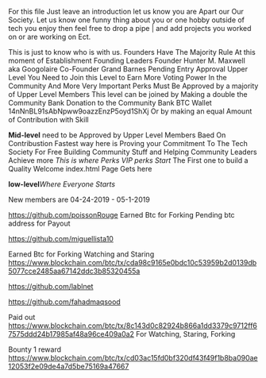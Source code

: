 For this file Just leave an introduction let us know you are Apart our Our Society. Let us know one funny thing about you or 
one hobby outside of tech you enjoy then feel free to drop a pipe | and add projects you worked on or are working on Ect.

This is just to know who is with us. 
Founders Have The Majority Rule At this moment of Establishment 
Founding Leaders
Founder Hunter M. Maxwell aka Googolaire
Co-Founder Grand Barnes Pending Entry Approval
Upper Level You Need to Join this Level to Earn More Voting Power In the Community And More Very Important Perks Must Be Approved by a majority of Upper Level Members
This level can be joined by Making a double the Community Bank Donation to the Community Bank 
BTC Wallet 14nNnBL91sAbNpww9oazzEnzP5oyd1ShXj
Or by making an equal Amount of Contribution with Skill 

<strong>Mid-level</strong> need to be Approved by Upper Level Members Baed On Contribustion Fastest way here is Proving your Commitment To The Tech Society For Free Building Community Stuff and Helping Community Leaders Achieve more <em>This is where Perks VIP perks Start</em> The First one to build a Quality Welcome index.html Page Gets here

<strong>low-level</strong><em>Where Everyone Starts</em>

New members are 04-24-2019 - 05-1-2019

https://github.com/poissonRouge 
Earned Btc for Forking Pending btc address for Payout

https://github.com/miguellista10

Earned Btc for Forking Watching and Staring https://www.blockchain.com/btc/tx/cda98c9165e0bdc10c53959b2d0139db5077cce2485aa67142ddc3b85320455a


https://github.com/lablnet

https://github.com/fahadmaqsood

Paid out https://www.blockchain.com/btc/tx/8c143d0c82924b866a1dd3379c9712ff67575ddd24b17985af48a96ce409a0a2
For Watching, Staring, Forking

Bounty 1 reward https://www.blockchain.com/btc/tx/cd03ac15fd0bf320df43f49f1b8ba090ae12053f2e09de4a7d5be75169a47667


